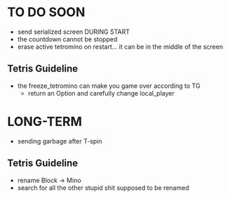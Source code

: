 # TO DO SOON

- send serialized screen DURING START
- the countdown cannot be stopped
- erase active tetromino on restart... it can be in the middle of the screen

## Tetris Guideline

- the freeze_tetromino can make you game over according to TG
    - return an Option and carefully change local_player


# LONG-TERM
- sending garbage after T-spin

## Tetris Guideline
- rename Block -> Mino
- search for all the other stupid shit supposed to be renamed